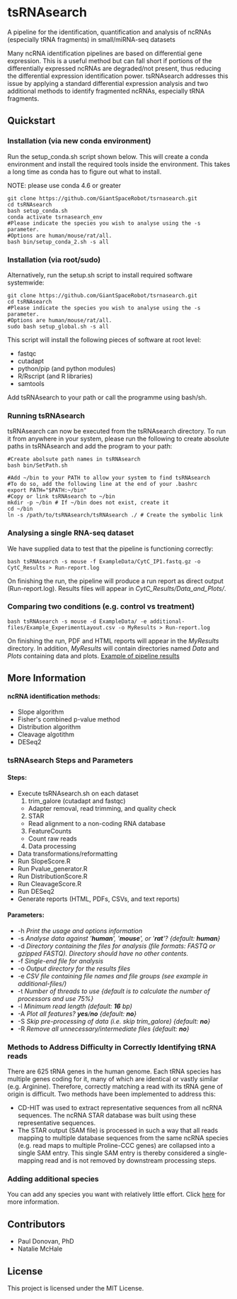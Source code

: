 # tsRNAsearch

A pipeline for the identification, quantification and analysis of ncRNAs (especially tRNA fragments) in small/miRNA-seq datasets

Many ncRNA identification pipelines are based on differential gene expression. This is a useful method but can fall short if portions of the differentially expressed ncRNAs are degraded/not present, thus reducing the differential expression identification power. tsRNAsearch addresses this issue by applying a standard differential expression analysis and two additional methods to identify fragmented ncRNAs, especially tRNA fragments.

## Quickstart
### Installation (via new conda environment)
Run the setup_conda.sh script shown below. This will create a conda environment and install the required tools inside the environment. This takes a long time as conda has to figure out what to install. 

NOTE: please use conda 4.6 or greater

```
git clone https://github.com/GiantSpaceRobot/tsrnasearch.git
cd tsRNAsearch
bash setup_conda.sh
conda activate tsrnasearch_env
#Please indicate the species you wish to analyse using the -s parameter.
#Options are human/mouse/rat/all.
bash bin/setup_conda_2.sh -s all
```

### Installation (via root/sudo)
Alternatively, run the setup.sh script to install required software systemwide:

```
git clone https://github.com/GiantSpaceRobot/tsrnasearch.git
cd tsRNAsearch
#Please indicate the species you wish to analyse using the -s parameter.
#Options are human/mouse/rat/all.
sudo bash setup_global.sh -s all
```

This script will install the following pieces of software at root level:

* fastqc
* cutadapt
* python/pip (and python modules)
* R/Rscript (and R libraries)
* samtools

Add tsRNAsearch to your path or call the programme using bash/sh.

### Running tsRNAsearch

tsRNAsearch can now be executed from the tsRNAsearch directory.
To run it from anywhere in your system, please run the following to create absolute paths in tsRNAsearch and add the program to your path:

```
#Create abolsute path names in tsRNAsearch
bash bin/SetPath.sh

#Add ~/bin to your PATH to allow your system to find tsRNAsearch
#To do so, add the following line at the end of your .bashrc
export PATH="$PATH:~/bin"
#Copy or link tsRNAsearch to ~/bin
mkdir -p ~/bin # If ~/bin does not exist, create it
cd ~/bin
ln -s /path/to/tsRNAsearch/tsRNAsearch ./ # Create the symbolic link
```

### Analysing a single RNA-seq dataset
We have supplied data to test that the pipeline is functioning correctly:

```
bash tsRNAsearch -s mouse -f ExampleData/CytC_IP1.fastq.gz -o CytC_Results > Run-report.log
```

On finishing the run, the pipeline will produce a run report as direct output (Run-report.log). Results files will appear in *CytC\_Results/Data\_and\_Plots/*.

### Comparing two conditions (e.g. control vs treatment)
```
bash tsRNAsearch -s mouse -d ExampleData/ -e additional-files/Example_ExperimentLayout.csv -o MyResults > Run-report.log 
```

On finishing the run, PDF and HTML reports will appear in the *MyResults* directory. In addition, *MyResults* will contain directories named *Data* and *Plots* containing data and plots. [Example of pipeline results](https://giantspacerobot.github.io/tsRNAsearch_ExampleOutput/)

## More Information
#### ncRNA identification methods:
* Slope algorithm
* Fisher's combined p-value method
* Distribution algorithm
* Cleavage algotithm
* DESeq2

### tsRNAsearch Steps and Parameters 
#### Steps:
* Execute tsRNAsearch.sh on each dataset
  1. trim\_galore (cutadapt and fastqc) 
    * Adapter removal, read trimming, and quality check
  2. STAR
    * Read alignment to a non-coding RNA database
  3. FeatureCounts
    * Count raw reads
  4. Data processing
* Data transformations/reformatting
* Run SlopeScore.R
* Run Pvalue_generator.R
* Run DistributionScore.R
* Run CleavageScore.R
* Run DESeq2
* Generate reports (HTML, PDFs, CSVs, and text reports)
#### Parameters:
* -h *Print the usage and options information*
* -s *Analyse data against '__human__', '__mouse__', or '__rat__'? {default: __human__}*
* -d *Directory containing the files for analysis (file formats: FASTQ or gzipped FASTQ). Directory should have no other contents.*
* -f *Single-end file for analysis*
* -o *Output directory for the results files*
* -e *CSV file containing file names and file groups (see example in additional-files/)*
* -t *Number of threads to use {default is to calculate the number of processors and use 75%}*
* -l *Minimum read length (default: __16__ bp)*
* -A *Plot all features? __yes__/__no__ {default: __no__}*
* -S *Skip pre-processing of data (i.e. skip trim_galore) {default: __no__}*
* -R *Remove all unnecessary/intermediate files {default: __no__}*

### Methods to Address Difficulty in Correctly Identifying tRNA reads
There are 625 tRNA genes in the human genome. Each tRNA species has multiple genes coding for it, many of which are identical or vastly similar (e.g. Arginine). Therefore, correctly matching a read with its tRNA gene of origin is difficult. Two methods have been implemented to address this:
* CD-HIT was used to extract representative sequences from all ncRNA sequences. The ncRNA STAR database was built using these representative sequences.
* The STAR output (SAM file) is processed in such a way that all reads mapping to multiple database sequences from the same ncRNA species (e.g. read maps to multiple Proline-CCC genes) are collapsed into a single SAM entry. This single SAM entry is thereby considered a single-mapping read and is not removed by downstream processing steps.

### Adding additional species
You can add any species you want with relatively little effort. Click [here](https://github.com/GiantSpaceRobot/tsRNAsearch_add-new-species) for more information.

## Contributors
* Paul Donovan, PhD
* Natalie McHale

## License
This project is licensed under the MIT License.

